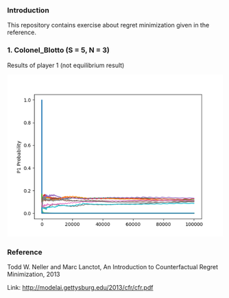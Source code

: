 ### Introduction
This repository contains exercise about regret minimization given in the reference.

### 1. Colonel_Blotto (S = 5, N = 3)
Results of player 1 (not equilibrium result)

![alt text](https://raw.githubusercontent.com/pclightyear/CFR_Python/master/Colonel_Blotto/CB_P1_result3.png)

### Reference
Todd W. Neller and Marc Lanctot, An Introduction to Counterfactual Regret Minimization, 2013

Link: http://modelai.gettysburg.edu/2013/cfr/cfr.pdf

